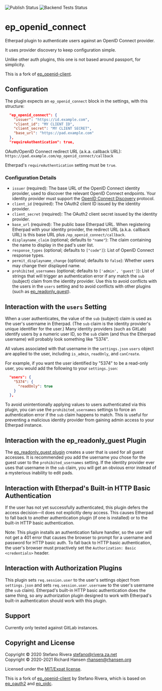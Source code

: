 ![Publish Status](https://github.com/ether/ep_openid_connect/workflows/Node.js%20Package/badge.svg) ![Backend Tests Status](https://github.com/ether/ep_openid_connect/workflows/Backend%20tests/badge.svg)

# ep\_openid\_connect

Etherpad plugin to authenticate users against an OpenID Connect provider.

It uses provider discovery to keep configuration simple.

Unlike other auth plugins, this one is not based around passport, for
simplicity.

This is a fork of
[ep\_openid-client](https://github.com/stefanor/ep_openid-client).

## Configuration

The plugin expects an `ep_openid_connect` block in the settings, with
this structure:

```json
  "ep_openid_connect": {
    "issuer": "https://id.example.com",
    "client_id": "MY CLIENT ID",
    "client_secret": "MY CLIENT SECRET",
    "base_url": "https://pad.example.com"
  },
  "requireAuthentication": true,
```

OAuth/OpenID Connect redirect URL (a.k.a. callback URL):
`https://pad.example.com/ep_openid_connect/callback`

Etherpad's `requireAuthentication` setting must be `true`.

### Configuration Details

* `issuer` (required): The base URL of the OpenID Connect identity provider,
  used to discover the relevant OpenID Connect endpoints. Your identity provider
  must support the [OpenID Connect
  Discovery](https://openid.net/specs/openid-connect-discovery-1_0.html)
  protocol.
* `client_id` (required): The OAuth2 client ID issued by the identity provider.
* `client_secret` (required): The OAuth2 client secret issued by the identity
  provider.
* `base_url` (required): The public base Etherpad URL. When registering Etherpad
  with your identity provider, the redirect URL (a.k.a. callback URL) is this
  base URL plus `/ep_openid_connect/callback`.
* `displayname_claim` (optional; defaults to `"name"`): The claim containing the
  name to display in the pad's user list.
* `response_types` (optional; defaults to `["code"]`): List of OpenID Connect
  response types.
* `permit_displayname_change` (optional; defaults to `false`): Whether users may
  change their displayed name.
* `prohibited_usernames` (optional; defaults to `['admin', 'guest']`): List of
  strings that will trigger an authentication error if any match the `sub`
  (subject) claim from the identity provider. Use this to avoid conflicts with
  the users in the `users` setting and to avoid conflicts with other plugins
  (such as
  [ep\_readonly\_guest](https://github.com/ether/ep_readonly_guest#readme)).

## Interaction with the `users` Setting

When a user authenticates, the value of the `sub` (subject) claim is used as the
user's username in Etherpad. (The `sub` claim is the identity provider's unique
identifier for the user.) Many identity providers (such as GitLab) identify
users by a numeric user ID, so the `sub` claim (and thus the Etherpad username)
will probably look something like "5374".

All values associated with that username in the `settings.json` `users` object
are applied to the user, including `is_admin`, `readOnly`, and `canCreate`.

For example, if you want the user identified by "5374" to be a read-only user,
you would add the following to your `settings.json`:

```json
  "users": {
    "5374": {
      "readOnly": true
    }
  },
```

To avoid unintentionally applying values to users authenticated via this plugin,
you can use the `prohibited_usernames` settings to force an authentication error
if the `sub` claim happens to match. This is useful for preventing a malicious
identity provider from gaining admin access to your Etherpad instance.

## Interaction with the ep\_readonly\_guest Plugin

The [ep\_readonly\_guest
plugin](https://github.com/ether/ep_readonly_guest#readme) creates a user that
is used for all guest accesses. It is recommended you add the username you chose
for the guest user to the `prohibited_usernames` setting. If the identity
provider ever uses that username in the `sub` claim, you will get an obvious
error instead of a mysterious inability to edit pads.

## Interaction with Etherpad's Built-in HTTP Basic Authentication

If the user has not yet successfully authenticated, this plugin defers the
access decision—it does not explicitly deny access. This causes Etherpad to fall
back to another authentication plugin (if one is installed) or to the built-in
HTTP basic authentication.

Note: This plugin installs an authentication failure handler, so the user will
not get a 401 error that causes the browser to prompt for a username and
password for HTTP basic auth. To fall back to HTTP basic authentication, the
user's browser must proactively set the `Authorization: Basic <credentials>`
header.

## Interaction with Authorization Plugins

This plugin sets `req.session.user` to the user's settings object from
`settings.json` and sets `req.session.user.username` to the user's username (the
`sub` claim). Etherpad's built-in HTTP basic authentication does the same thing,
so any authorization plugin designed to work with Etherpad's built-in
authentication should work with this plugin.

## Support

Currently only tested against GitLab instances.

## Copyright and License

Copyright © 2020 Stefano Rivera <stefano@rivera.za.net>\
Copyright © 2020-2021 Richard Hansen <rhansen@rhansen.org>

Licensed under the [MIT/Expat license](LICENSE).

This is a fork of
[ep\_openid-client](https://github.com/stefanor/ep_openid-client) by Stefano
Rivera, which is based on
[ep\_oauth2](https://github.com/HumanBrainProject/ep_oauth2) and
[ep\_oidc](https://github.com/ToniIltanen/ep_oidc).

